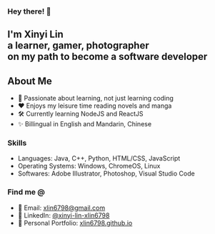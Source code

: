 ### Hey there! 👋

<h2>I'm Xinyi Lin <br> 
a learner, gamer, photographer <br>
on my path to become a software developer </h2>

## About Me
* 📖 Passionate about learning, not just learning coding
* ❤️ Enjoys my leisure time reading novels and manga
* 🛠 Currently learning NodeJS and ReactJS
* ✨ Billingual in English and Mandarin, Chinese

### Skills
* Languages: Java, C++, Python, HTML/CSS, JavaScript
* Operating Systems: Windows, ChromeOS, Linux
* Softwares: Adobe Illustrator, Photoshop, Visual Studio Code

### Find me @
* 📧 Email: [xlin6798@gmail.com](mailto:xlin6798@gmail.com)
* 💼 LinkedIn: [@xinyi-lin-xlin6798](https://www.linkedin.com/in/xinyi-lin-xlin6798/)
* 🧍 Personal Portfolio: [xlin6798.github.io](https://xlin6798.github.io/)

